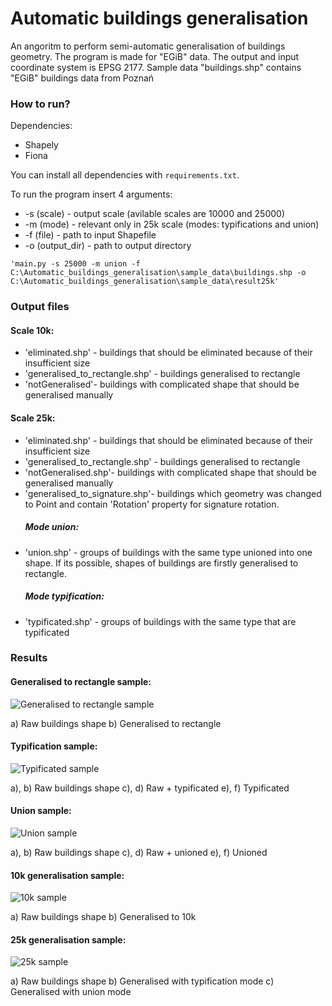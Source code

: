 # Automatic buildings generalisation
An angoritm to perform semi-automatic generalisation of buildings geometry. The program is made for "EGiB" data. The output and input coordinate system is EPSG 2177. Sample data "buildings.shp" contains "EGiB" buildings data from Poznań 

### How to run?
Dependencies: 
* Shapely
* Fiona

You can install all dependencies with `requirements.txt`.

To run the program insert 4 arguments:
* -s (scale) - output scale (avilable scales are 10000 and 25000)
* -m (mode) - relevant only in 25k scale (modes: typifications and union)
* -f (file) - path to input Shapefile
* -o (output_dir) - path to output directory

```
'main.py -s 25000 -m union -f C:\Automatic_buildings_generalisation\sample_data\buildings.shp -o C:\Automatic_buildings_generalisation\sample_data\result25k'
```
### Output files

#### Scale 10k:
* 'eliminated.shp' - buildings that should be eliminated because of their insufficient size 
* 'generalised_to_rectangle.shp' - buildings generalised to rectangle
* 'notGeneralised'- buildings with complicated shape that should be generalised manually

#### Scale 25k:
* 'eliminated.shp' - buildings that should be eliminated because of their insufficient size
* 'generalised_to_rectangle.shp' - buildings generalised to rectangle
* 'notGeneralised.shp'- buildings with complicated shape that should be generalised manually
* 'generalised_to_signature.shp'- buildings which geometry was changed to Point and contain 'Rotation' property for signature rotation.
  ##### Mode union:
* 'union.shp' - groups of buildings with the same type unioned into one shape. If its possible, shapes of buildings are firstly generalised to rectangle. 
  ##### Mode typification:
* 'typificated.shp' - groups of buildings with the same type that are typificated

### Results
#### Generalised to rectangle sample:
![Generalised to rectangle sample](image_readme/rectangle_sample.JPG)

a) Raw buildings shape
b) Generalised to rectangle

#### Typification sample:
![Typificated sample](image_readme/typification_sample.JPG)

a), b) Raw buildings shape
c), d) Raw + typificated
e), f) Typificated

#### Union sample:
![Union sample](image_readme/union_sample.JPG)

a), b) Raw buildings shape
c), d) Raw + unioned
e), f) Unioned

#### 10k generalisation sample:
![10k sample](image_readme/10k_sample.JPG)

a) Raw buildings shape
b) Generalised to 10k

#### 25k generalisation sample:
![25k sample](image_readme/25k_sample.JPG)

a) Raw buildings shape
b) Generalised with typification mode
c) Generalised with union mode